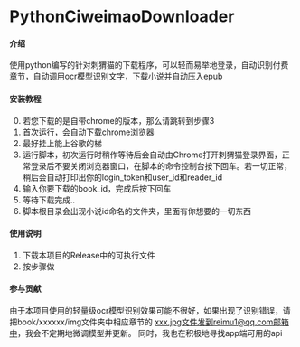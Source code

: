 # PythonCiweimaoDownloader

#### 介绍
使用python编写的针对刺猬猫的下载程序，可以轻而易举地登录，自动识别付费章节，自动调用ocr模型识别文字，下载小说并自动压入epub

#### 安装教程

0.  若您下载的是自带chrome的版本，那么请跳转到步骤3
1.  首次运行，会自动下载chrome浏览器
2.  最好挂上能上谷歌的梯
3.  运行脚本，初次运行时稍作等待后会自动由Chrome打开刺猬猫登录界面，正常登录后不要关闭浏览器窗口，在脚本的命令控制台按下回车。若一切正常，稍后会自动打印出你的login_token和user_id和reader_id
4.  输入你要下载的book_id，完成后按下回车
5.  等待下载完成..
6.  脚本根目录会出现小说id命名的文件夹，里面有你想要的一切东西

#### 使用说明

1.  下载本项目的Release中的可执行文件
2.  按步骤做

#### 参与贡献

由于本项目使用的轻量级ocr模型识别效果可能不很好，如果出现了识别错误，请把book/xxxxxx/img文件夹中相应章节的 xxx.jpg文件发到reimu1@qq.com邮箱中，我会不定期地微调模型并更新。
同时，我也在积极地寻找app端可用的api
